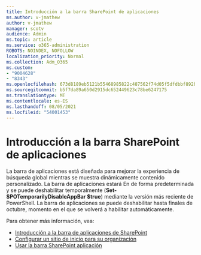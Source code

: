 ```yaml
---
title: Introducción a la barra SharePoint de aplicaciones
ms.author: v-jmathew
author: v-jmathew
manager: scotv
audience: Admin
ms.topic: article
ms.service: o365-administration
ROBOTS: NOINDEX, NOFOLLOW
localization_priority: Normal
ms.collection: Adm_O365
ms.custom:
- "9004628"
- "8343"
ms.openlocfilehash: 673d8189eb5121b55468985822c487562f74d05f5dfdbbf892b2ac8ab40d3e84
ms.sourcegitcommit: b5f7da89a650d2915dc652449623c78be6247175
ms.translationtype: MT
ms.contentlocale: es-ES
ms.lasthandoff: 08/05/2021
ms.locfileid: "54001453"
---
```

# <a name="introduction-to-the-sharepoint-app-bar"></a>Introducción a la barra SharePoint de aplicaciones

La barra de aplicaciones está diseñada para mejorar la experiencia de búsqueda global mientras se muestra dinámicamente contenido personalizado. La barra de  aplicaciones estará En de forma predeterminada y se puede deshabilitar temporalmente (**Set-SPOTemporarilyDisableAppBar $true**) mediante la versión más reciente de PowerShell. La barra de aplicaciones se puede deshabilitar hasta finales de octubre, momento en el que se volverá a habilitar automáticamente.

Para obtener más información, vea:

- [Introducción a la barra de aplicaciones de SharePoint](https://docs.microsoft.com/SharePoint/sharepoint-app-bar)
- [Configurar un sitio de inicio para su organización](https://docs.microsoft.com/sharepoint/home-site)
- [Usar la barra SharePoint aplicación](https://support.microsoft.com/office/use-the-sharepoint-app-bar-b2ab82d5-9af7-445e-ad24-236c5a86b5f8)
